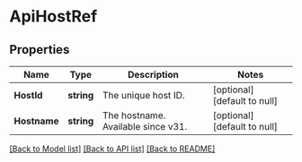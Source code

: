 # ApiHostRef

## Properties
Name | Type | Description | Notes
------------ | ------------- | ------------- | -------------
**HostId** | **string** | The unique host ID. | [optional] [default to null]
**Hostname** | **string** | The hostname. Available since v31. | [optional] [default to null]

[[Back to Model list]](../README.md#documentation-for-models) [[Back to API list]](../README.md#documentation-for-api-endpoints) [[Back to README]](../README.md)


